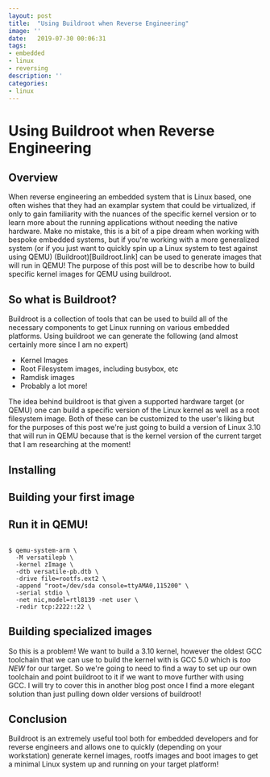 ```yaml
---
layout: post
title:  "Using Buildroot when Reverse Engineering"
image: ''
date:   2019-07-30 00:06:31
tags:
- embedded
- linux
- reversing
description: ''
categories:
- linux
---
```


# Using Buildroot when Reverse Engineering

## Overview

When reverse engineering an embedded system that is Linux based, one often wishes that they had an examplar system that could be virtualized, if only to gain familiarity with the nuances of the specific kernel version or to learn more about the running applications without needing the native hardware. Make no mistake, this is a bit of a pipe dream when working with bespoke embedded systems, but if you're working with a more generalized system (or if you just want to quickly spin up a Linux system to test against using QEMU) (Buildroot)[Buildroot.link] can be used to generate images that will run in QEMU! The purpose of this post will be to describe how to build specific kernel images for QEMU using buildroot.

## So what is Buildroot?
Buildroot is a collection of tools that can be used to build all of the necessary components to get Linux running on various embedded platforms.  Using buildroot we can generate the following (and almost certainly more since I am no expert)

* Kernel Images
* Root Filesystem images, including busybox, etc
* Ramdisk images
* Probably a lot more!

The idea behind buildroot is that given a supported hardware target (or QEMU) one can build a specific version of the Linux kernel as well as a root filesystem image. Both of these can be customized to the user's liking but for the purposes of this post we're just going to build a version of Linux 3.10 that will run in QEMU because that is the kernel version of the current target that I am researching at the moment!

## Installing

## Building your first image

## Run it in QEMU!
```

$ qemu-system-arm \
  -M versatilepb \
  -kernel zImage \
  -dtb versatile-pb.dtb \
  -drive file=rootfs.ext2 \
  -append "root=/dev/sda console=ttyAMA0,115200" \
  -serial stdio \
  -net nic,model=rtl8139 -net user \
  -redir tcp:2222::22 \
```
## Building specialized images

So this is a problem! We want to build a 3.10 kernel, however the oldest GCC toolchain that we can use to build the kernel with is GCC 5.0 which is _too NEW_ for our target. So we're going to need to find a way to set up our own toolchain and point buildroot to it if we want to move further with using GCC. I will try to cover this in another blog post once I find a more elegant solution than just pulling down older versions of buildroot!

## Conclusion

Buildroot is an extremely useful tool both for embedded developers and for reverse engineers and allows one to quickly (depending on your workstation) generate kernel images, rootfs images and boot images to get a minimal Linux system up and running on your target platform!

